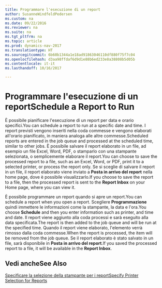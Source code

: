 ```yaml
---
title: Programmare l'esecuzione di un report
author: SusanneWindfeldPedersen
ms.custom: na
ms.date: 09/22/2016
ms.reviewer: na
ms.suite: na
ms.tgt_pltfrm: na
ms.topic: article
ms.prod: dynamics-nav-2017
ms.translationtype: HT
ms.sourcegitcommit: 6b60b1344a1e18ad91863046110df880f75f7c04
ms.openlocfilehash: d3aa98ffdaf6d9d1e88b6ed233e8a38808b5d05b
ms.contentlocale: it-it
ms.lasthandoff: 10/16/2017

---
```

    
# <a name="schedule-a-report-to-run"></a><span data-ttu-id="0b247-102">Programmare l'esecuzione di un report</span><span class="sxs-lookup"><span data-stu-id="0b247-102">Schedule a Report to Run</span></span>
<span data-ttu-id="0b247-103">È possibile pianificare l'esecuzione di un report per data e orario specifici.</span><span class="sxs-lookup"><span data-stu-id="0b247-103">You can schedule a report to run at a specific date and time.</span></span> <span data-ttu-id="0b247-104">I report previsti vengono inseriti nella coda commesse e vengono elaborati all'orario pianificato, in maniera analoga alle altre commesse.</span><span class="sxs-lookup"><span data-stu-id="0b247-104">Scheduled reports are entered in the job queue and processed at the scheduled time, similar to other jobs.</span></span> <span data-ttu-id="0b247-105">È possibile salvare il report elaborato in un file, ad esempio un file Excel, Word, PDF, o stamparlo con una stampante selezionata, o semplicemente elaborare il report.</span><span class="sxs-lookup"><span data-stu-id="0b247-105">You can choose to save the processed report to a file, such as an Excel, Word, or PDF, print it to a selected printer, or process the report only.</span></span> <span data-ttu-id="0b247-106">Se si sceglie di salvare il report in un file, il report elaborato viene inviato a **Posta in arrivo del report** nella home page, dove è possibile visualizzarlo.</span><span class="sxs-lookup"><span data-stu-id="0b247-106">If you choose to save the report to a file, then the processed report is sent to the **Report Inbox** on your Home page, where you can view it.</span></span> 

<span data-ttu-id="0b247-107">È possibile programmare un report quando si apre un report.</span><span class="sxs-lookup"><span data-stu-id="0b247-107">You can schedule a report when you open a report.</span></span> <span data-ttu-id="0b247-108">Scegliere **Programmazione** quindi immettere le informazioni come la stampante, la data e l'ora.</span><span class="sxs-lookup"><span data-stu-id="0b247-108">You choose **Schedule** and then you enter information such as printer, and time and date.</span></span> <span data-ttu-id="0b247-109">Il report viene aggiunto alla coda processi e sarà eseguito alla data specificata.</span><span class="sxs-lookup"><span data-stu-id="0b247-109">The report is then added to the job queue and will be run at the specified time.</span></span> <span data-ttu-id="0b247-110">Quando il report viene elaborato, l'elemento verrà rimosso dalla coda commesse.</span><span class="sxs-lookup"><span data-stu-id="0b247-110">When the report is processed, the item will be removed from the job queue.</span></span> <span data-ttu-id="0b247-111">Se il report elaborato è stato salvato in un file, sarà disponibile in **Posta in arrivo del report**.</span><span class="sxs-lookup"><span data-stu-id="0b247-111">If you saved the processed report to a file, it will be available in the **Report Inbox**.</span></span>

## <a name="see-also"></a><span data-ttu-id="0b247-112">Vedi anche</span><span class="sxs-lookup"><span data-stu-id="0b247-112">See Also</span></span>
[<span data-ttu-id="0b247-113">Specificare la selezione della stampante per i report</span><span class="sxs-lookup"><span data-stu-id="0b247-113">Specify Printer Selection for Reports</span></span>](ui-specify-printer-selection-reports.md) 

 


